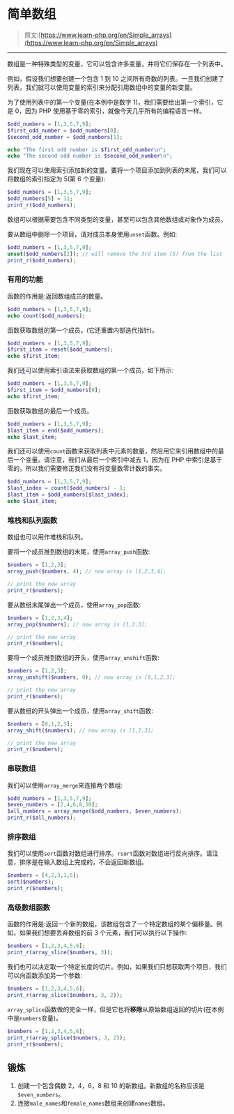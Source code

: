 # 简单数组

> 原文:[https://www.learn-php.org/en/Simple_arrays](https://www.learn-php.org/en/Simple_arrays)

* * *

数组是一种特殊类型的变量，它可以包含许多变量，并将它们保存在一个列表中。

例如，假设我们想要创建一个包含 1 到 10 之间所有奇数的列表。一旦我们创建了列表，我们就可以使用变量的索引来分配引用数组中的变量的新变量。

为了使用列表中的第一个变量(在本例中是数字 1)，我们需要给出第一个索引，它是 0，因为 PHP 使用基于零的索引，就像今天几乎所有的编程语言一样。

```php
$odd_numbers = [1,3,5,7,9];
$first_odd_number = $odd_numbers[0];
$second_odd_number = $odd_numbers[1];

echo "The first odd number is $first_odd_number\n";
echo "The second odd number is $second_odd_number\n"; 
```

我们现在可以使用索引添加新的变量。要将一个项目添加到列表的末尾，我们可以将数组的索引指定为 5(第 6 个变量):

```php
$odd_numbers = [1,3,5,7,9];
$odd_numbers[5] = 11;
print_r($odd_numbers); 
```

数组可以根据需要包含不同类型的变量，甚至可以包含其他数组或对象作为成员。

要从数组中删除一个项目，请对成员本身使用`unset`函数。例如:

```php
$odd_numbers = [1,3,5,7,9];
unset($odd_numbers[2]); // will remove the 3rd item (5) from the list
print_r($odd_numbers); 
```

### 有用的功能

函数的作用是:返回数组成员的数量。

```php
$odd_numbers = [1,3,5,7,9];
echo count($odd_numbers); 
```

函数获取数组的第一个成员。(它还重置内部迭代指针)。

```php
$odd_numbers = [1,3,5,7,9];
$first_item = reset($odd_numbers);
echo $first_item; 
```

我们还可以使用索引语法来获取数组的第一个成员，如下所示:

```php
$odd_numbers = [1,3,5,7,9];
$first_item = $odd_numbers[0];
echo $first_item; 
```

函数获取数组的最后一个成员。

```php
$odd_numbers = [1,3,5,7,9];
$last_item = end($odd_numbers);
echo $last_item; 
```

我们还可以使用`count`函数来获取列表中元素的数量，然后用它来引用数组中的最后一个变量。请注意，我们从最后一个索引中减去 1，因为在 PHP 中索引是基于零的，所以我们需要修正我们没有将变量数零计数的事实。

```php
$odd_numbers = [1,3,5,7,9];
$last_index = count($odd_numbers) - 1;
$last_item = $odd_numbers[$last_index];
echo $last_item; 
```

### 堆栈和队列函数

数组也可以用作堆栈和队列。

要将一个成员推到数组的末尾，使用`array_push`函数:

```php
$numbers = [1,2,3];
array_push($numbers, 4); // now array is [1,2,3,4];

// print the new array
print_r($numbers); 
```

要从数组末尾弹出一个成员，使用`array_pop`函数:

```php
$numbers = [1,2,3,4];
array_pop($numbers); // now array is [1,2,3];

// print the new array
print_r($numbers); 
```

要将一个成员推到数组的开头，使用`array_unshift`函数:

```php
$numbers = [1,2,3];
array_unshift($numbers, 0); // now array is [0,1,2,3];

// print the new array
print_r($numbers); 
```

要从数组的开头弹出一个成员，使用`array_shift`函数:

```php
$numbers = [0,1,2,3];
array_shift($numbers); // now array is [1,2,3];

// print the new array
print_r($numbers); 
```

### 串联数组

我们可以使用`array_merge`来连接两个数组:

```php
$odd_numbers = [1,3,5,7,9];
$even_numbers = [2,4,6,8,10];
$all_numbers = array_merge($odd_numbers, $even_numbers);
print_r($all_numbers); 
```

### 排序数组

我们可以使用`sort`函数对数组进行排序。`rsort`函数对数组进行反向排序。请注意，排序是在输入数组上完成的，不会返回新数组。

```php
$numbers = [4,2,3,1,5];
sort($numbers);
print_r($numbers); 
```

### 高级数组函数

函数的作用是:返回一个新的数组，该数组包含了一个特定数组的某个偏移量。例如，如果我们想要丢弃数组的前 3 个元素，我们可以执行以下操作:

```php
$numbers = [1,2,3,4,5,6];
print_r(array_slice($numbers, 3)); 
```

我们也可以决定取一个特定长度的切片。例如，如果我们只想获取两个项目，我们可以向函数添加另一个参数:

```php
$numbers = [1,2,3,4,5,6];
print_r(array_slice($numbers, 3, 2)); 
```

`array_splice`函数做的完全一样，但是它也将**移除**从原始数组返回的切片(在本例中是`numbers`变量)。

```php
$numbers = [1,2,3,4,5,6];
print_r(array_splice($numbers, 3, 2));
print_r($numbers); 
```

## 锻炼

1.  创建一个包含偶数 2，4，6，8 和 10 的新数组。新数组的名称应该是`$even_numbers`。
2.  连接`male_names`和`female_names`数组来创建`names`数组。